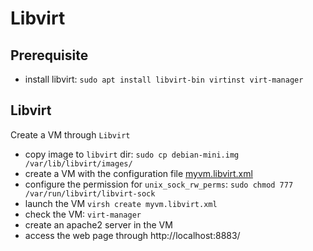 # Libvirt
## Prerequisite
- install libvirt: `sudo apt install libvirt-bin virtinst virt-manager`

## Libvirt 
Create a VM through `Libvirt`
- copy image to `libvirt` dir: `sudo cp debian-mini.img /var/lib/libvirt/images/`
- create a VM with the configuration file [myvm.libvirt.xml](myvm.libvirt.xml)
- configure the permission for `unix_sock_rw_perms`: `sudo chmod 777 /var/run/libvirt/libvirt-sock`
- launch the VM `virsh create myvm.libvirt.xml`
- check the VM: `virt-manager`
- create an apache2 server in the VM
- access the web page through http://localhost:8883/

